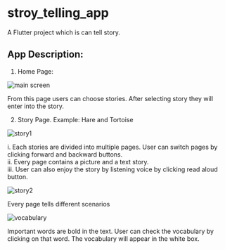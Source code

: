 # stroy_telling_app

A Flutter project which is can tell story.

## App Description:

1. Home Page: <br>

![main screen](https://github.com/Md-Shoaib-Abdullah-Khan/Story-Teller-App/assets/60256334/1b0c951a-3c60-4639-829c-46c21b4757b4) <br>


From this page users can choose stories. After selecting story they will enter into the story.<br>

2. Story Page. Example: Hare and Tortoise <br>
   
![story1](https://github.com/Md-Shoaib-Abdullah-Khan/Story-Teller-App/assets/60256334/95efff77-8bcf-4001-8b56-76e2ac67bc6c) <br>


i. Each stories are divided into multiple pages. User can switch pages by clicking forward and backward buttons.<br>
ii. Every page contains a picture and a text story. <br>
iii. User can also enjoy the story by listening voice by clicking read aloud button.<br>


![story2](https://github.com/Md-Shoaib-Abdullah-Khan/Story-Teller-App/assets/60256334/33d56f9d-0c8d-4375-a801-2dd1a38a6045)<br>


Every page tells different scenarios<br>

![vocabulary](https://github.com/Md-Shoaib-Abdullah-Khan/Story-Teller-App/assets/60256334/6c07222e-4501-4b3a-8c34-94ae0a095811)<br>


Important words are bold in the text. User can check the vocabulary by clicking on that word. The vocabulary will appear in the white box.<br>

